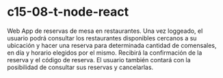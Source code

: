 # c15-08-t-node-react
Web App de reservas de mesa en restaurantes.
Una vez loggeado, el usuario podrá consultar los restaurantes disponibles cercanos a su ubicación y hacer una reserva para determinada cantidad de comensales,
en día y horario elegidos por el mismo.
Recibirá la confirmación de la reserva y el código de reserva.
El usuario también contará con la posibilidad de consultar sus reservas y cancelarlas.

